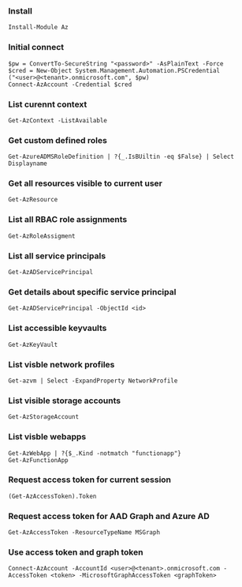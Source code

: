 ### Install
```
Install-Module Az
```

### Initial connect
```
$pw = ConvertTo-SecureString "<password>" -AsPlainText -Force
$cred = New-Object System.Management.Automation.PSCredential
("<user>@<tenant>.onmicrosoft.com", $pw)
Connect-AzAccount -Credential $cred
```

### List curennt context
```
Get-AzContext -ListAvailable
```

### Get custom defined roles 
```
Get-AzureADMSRoleDefinition | ?{_.IsBUiltin -eq $False} | Select Displayname
```

### Get all resources visible to current user
```
Get-AzResource
```

### List all RBAC role assignments
```
Get-AzRoleAssigment
```

### List all service principals 
```
Get-AzADServicePrincipal
```

### Get details about specific service principal
```
Get-AzADServicePrincipal -ObjectId <id>
```

### List accessible keyvaults
```
Get-AzKeyVault
```

### List visble network profiles
```
Get-azvm | Select -ExpandProperty NetworkProfile
```

### List visible storage accounts
```
Get-AzStorageAccount 
```

### List visble webapps
```
Get-AzWebApp | ?{$_.Kind -notmatch "functionapp"}
Get-AzFunctionApp
```

### Request access token for current session
```
(Get-AzAccessToken).Token
```

### Request access token for AAD Graph and Azure AD 
```
Get-AzAccessToken -ResourceTypeName MSGraph
```

### Use access token and graph token
```
Connect-AzAccount -AccountId <user>@<tenant>.onmicrosoft.com -AccessToken <token> -MicrosoftGraphAccessToken <graphToken>
```

